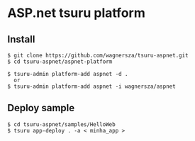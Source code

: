 # ASP.net tsuru platform

## Install

    $ git clone https://github.com/wagnersza/tsuru-aspnet.git
    $ cd tsuru-aspnet/aspnet-platform

    $ tsuru-admin platform-add aspnet -d .
      or
    $ tsuru-admin platform-add aspnet -i wagnersza/aspnet

## Deploy sample

    $ cd tsuru-aspnet/samples/HelloWeb
    $ tsuru app-deploy . -a < minha_app >
